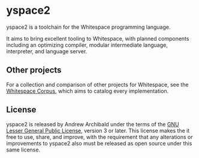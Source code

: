 # yspace2

yspace2 is a toolchain for the Whitespace programming language.

It aims to bring excellent tooling to Whitespace, with planned components
including an optimizing compiler, modular intermediate language, interpreter,
and language server.

## Other projects

For a collection and comparison of other projects for Whitespace, see the
[Whitespace Corpus](https://github.com/wspace/corpus), which aims to catalog
every implementation.

## License

yspace2 is released by Andrew Archibald under the terms of the
[GNU Lesser General Public License](https://www.gnu.org/licenses/lgpl-3.0.html),
version 3 or later. This license makes the it free to use, share, and improve,
with the requirement that any alterations or improvements to yspace2 also must
be released as open source under this same license.
